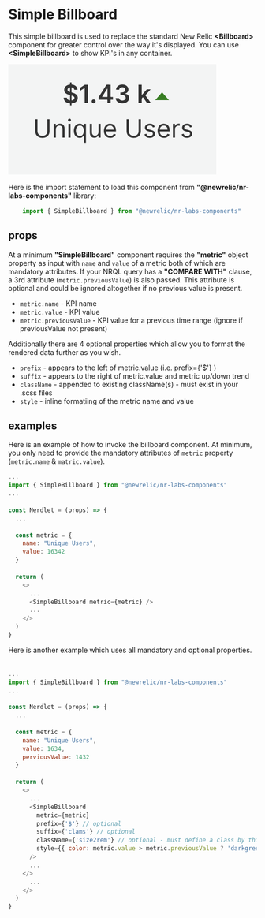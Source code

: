 # Simple Billboard

This simple billboard is used to replace the standard New Relic <strong>&lt;Billboard&gt;</strong> component for greater control over the way it's displayed. You can use <strong>&lt;SimpleBillboard&gt;</strong> to show KPI's in any container. 

![simple billboard example](./simple-billboard.png)

Here is the import statement to load this component from <strong>"@newrelic/nr-labs-components"</strong> library:

```js
    import { SimpleBillboard } from "@newrelic/nr-labs-components"
```

## props

At a minimum <strong>"SimpleBillboard"</strong> component requires the <strong>"metric"</strong> object property as input with `name` and `value` of a metric both of which are mandatory attributes. If your NRQL query has a <strong>"COMPARE WITH"</strong> clause, a 3rd attribute (`metric.previousValue`) is also passed. This attribute is optional and could be ignored altogether if no previous value is present.
- `metric.name` - KPI name
- `metric.value` - KPI value
- `metric.previousValue` - KPI value for a previous time range (ignore if previousValue not present)

Additionally there are 4 optional properties which allow you to format the rendered data further as you wish.
- `prefix` - appears to the left of metric.value (i.e. prefix={'$'} )
- `suffix` - appears to the right of metric.value and metric up/down trend
- `className` - appended to existing className(s) - must exist in your .scss files
- `style` - inline formatiing of the metric name and value

## examples

Here is an example of how to invoke the billboard component. At minimum, you only need to provide the mandatory attributes of `metric` property (`metric.name` & `matric.value`).

```js
...
import { SimpleBillboard } from "@newrelic/nr-labs-components"
...

const Nerdlet = (props) => {
  ...

  const metric = {
    name: "Unique Users",
    value: 16342
  }

  return (
    <>
      ...
      <SimpleBillboard metric={metric} />
      ...
    </>
  )
}
```

Here is another example which uses all mandatory and optional properties.

```js

...
import { SimpleBillboard } from "@newrelic/nr-labs-components"
...

const Nerdlet = (props) => {
  ...

  const metric = {
    name: "Unique Users",
    value: 1634,
    perviousValue: 1432
  }

  return (
    <>
      ...
      <SimpleBillboard
        metric={metric}
        prefix={'$'} // optional
        suffix={'clams'} // optional
        className={'size2rem'} // optional - must define a class by this name in .scss files
        style={{ color: metric.value > metric.previousValue ? 'darkgreen' : 'red' }} // optional
      />
      ...
    </>
      ...
    </>
  )
}

```
